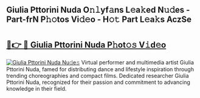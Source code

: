 ## Giulia Pttorini Nuda O𝚗𝚕yf𝚊ns L𝚎a𝚔ed N𝚞𝚍es - Part-frN P𝚑𝚘tos Vi𝚍𝚎o - H𝚘𝚝 Part L𝚎a𝚔s AczSe

# <h2><a href="http://kf1p1qu.oniu.top/?m=Giulia+Pttorini+Nuda">🔗👉 🔴 Giulia Pttorini Nuda P𝚑ot𝚘𝚜 V𝚒d𝚎o</a></h2>

[![Giulia Pttorini Nuda Nu𝚍e𝚜](https://i.imgur.com/0qMVB7G.gif)](http://kf1p1qu.oniu.top/?m=Giulia+Pttorini+Nuda)
Virtual performer and multimedia artist Giulia Pttorini Nuda, famed for distributing dance and lifestyle inspiration through trending choreographies and compact films. Dedicated researcher Giulia Pttorini Nuda, recognized for their passion and commitment to advancing knowledge in their field.  
